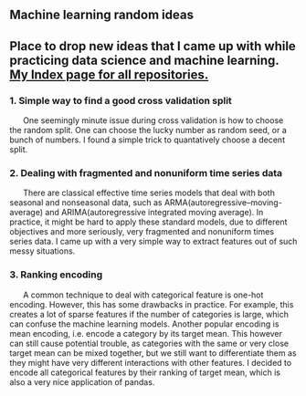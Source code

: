 ## Machine learning random ideas
Place to drop new ideas that I came up with while practicing data science and machine learning.
[My Index page for all repositories.](https://github.com/zxfsheep/Index/blob/master/README.md)
---
### 1. Simple way to find a good cross validation split
&nbsp;&nbsp;&nbsp;&nbsp;&nbsp;&nbsp;One seemingly minute issue during cross validation is how to choose the random split. One can choose the lucky number as random seed, or a bunch of numbers. I found a simple trick to quantatively choose a decent split.
   
### 2. Dealing with fragmented and nonuniform time series data
&nbsp;&nbsp;&nbsp;&nbsp;&nbsp;&nbsp;There are classical effective time series models that deal with both seasonal and nonseasonal data, such as ARMA(autoregressive–moving-average) and ARIMA(autoregressive integrated moving average). In practice, it might be hard to apply these standard models, due to different objectives and more seriously, very fragmented and nonuniform times series data. I came up with a very simple way to extract features out of such messy situations.
   
### 3. Ranking encoding
&nbsp;&nbsp;&nbsp;&nbsp;&nbsp;&nbsp;A common technique to deal with categorical feature is one-hot encoding. However, this has some drawbacks in practice. For example, this creates a lot of sparse features if the number of categories is large, which can confuse the machine learning models. Another popular encoding is mean encoding, i.e. encode a category by its target mean. This however can still cause potential trouble, as categories with the same or very close target mean can be mixed together, but we still want to differentiate them as they might have very different interactions with other features. I decided to encode all categorical features by their ranking of target mean, which is also a very nice application of pandas.
